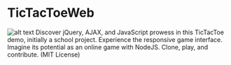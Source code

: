 # TicTacToeWeb
![alt text]((https://github.com/checkthistape/TicTacToeWeb/blob/main/logo.jpg?raw=true))
Discover jQuery, AJAX, and JavaScript prowess in this TicTacToe demo, initially a school project. Experience the responsive game interface. Imagine its potential as an online game with NodeJS. Clone, play, and contribute. (MIT License)
